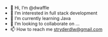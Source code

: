 - 👋 Hi, I’m @dwaffle
- 👀 I’m interested in full stack development
- 🌱 I’m currently learning Java
- 💞️ I’m looking to collaborate on ...
- 📫 How to reach me stryderdlw@gmail.com

<!---
dwaffle/dwaffle is a ✨ special ✨ repository because its `README.md` (this file) appears on your GitHub profile.
You can click the Preview link to take a look at your changes.
--->
